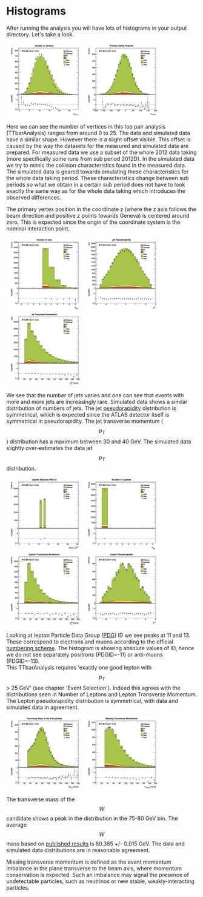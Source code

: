 # Histograms

After running the analysis you will have lots of histograms in your output directory.  Let's take a look.

<img src="./Output/pvxp_n.jpg" width="200" />
<img src="./Output/vxp_z.jpg" width="200" />

Here we can see the number of vertices in this top pair analysis (TTbarAnalysis)  ranges from around 0 to 25.  The data and simulated data have a similar shape.  However there is a slight offset visible.
This offset is caused by the way the datasets for the measured and simulated data are prepared. For measured data we use a subset of the whole 2012 data taking (more specifically some runs from sub period 2012D). In the simulated data we try to mimic the collision characteristics found in the measured data. The simulated data is geared towards emulating these characteristics for the whole data taking period. These characteristics change between sub periods so what we obtain in a certain sub period does not have to look exactly the same way as for the whole data taking which introduces the observed differences.

The primary vertex position in the coordinate z (where the z axis follows the beam direction and positive z points towards Geneva) is centered around zero.  This is expected since the origin of the coordinate system is the nominal interaction point.

<img src="./Output/n_jets.jpg" width="200" />
<img src="./Output/jet_eta.jpg" width="200" />
<img src="./Output/jet_pt.jpg" width="200" />

We see that the number of jets varies and one can see that events with more and more jets are increasingly rare.
Simulated data shows a similar distribution of numbers of jets.
The jet [pseudorapidity](https://en.wikipedia.org/wiki/Pseudorapidity) distribution is symmetrical, which is expected since the ATLAS detector itself is symmetrical in pseudorapidity.
The jet transverse momentum ($$p_T$$) distribution has a maximum between 30 and 40 GeV. The simulated data slightly over-estimates the data jet $$p_T$$ distribution.

<img src="./Output/lep_type.jpg" width="200" />
<img src="./Output/lep_n.jpg" width="200" />
<img src="./Output/lep_pt.jpg" width="200" />
<img src="./Output/lep_eta.jpg" width="200" />

Looking at lepton Particle Data Group ([PDG](http://pdg.lbl.gov)) ID we see peaks at 11 and 13.  These correspond to electrons and muons according to the official [numbering scheme](http://pdg.lbl.gov/2015/reviews/rpp2015-rev-monte-carlo-numbering.pdf).  The histogram is showing absolute values of ID, hence we do not see separately positrons (PDGID=-11) or anti-muons (PDGID=-13).  
This TTbarAnalysis requires 'exactly one good lepton with $$p_T$$ > 25 GeV' (see chapter 'Event Selection').  Indeed this agrees with the distributions seen in Number of Leptons and Lepton Transverse Momentum.
The Lepton pseudorapidity distribution is symmetrical, with data and simulated data in agreement.

<img src="./Output/WtMass.jpg" width="200" />
<img src="./Output/etmiss.jpg" width="200" />

The transverse mass of the $$W$$ candidate shows a peak in the distribution in the 75-80 GeV bin.  The average $$W$$ mass based on [published results](http://pdg.lbl.gov/2012/listings/rpp2012-list-w-boson.pdf) is 80.385 +/- 0.015 GeV.
The data and simulated data distributions are in reasonable agreement.

Missing transverse momentum is defined as the event momentum
imbalance in the plane transverse to the beam axis, where momentum conservation is expected.  Such an imbalance may signal the presence of undetectable particles, such as neutrinos or new stable, weakly-interacting particles.

